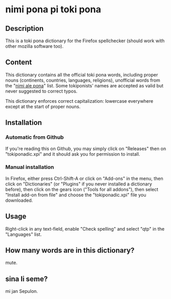 # nimi pona pi toki pona
## Description
This is a toki pona dictionary for the Firefox spellchecker (should work with other mozilla software too).

## Content
This dictionary contains all the official toki pona words, including proper nouns (continents, countries, languages, religions), unofficial words from the "[nimi ale pona](https://docs.google.com/document/d/10hP3kR7mFN0E6xW3U6fZyDf7xKEEvxssM96qLq4E0ms/)" list. Some tokiponists' names are accepted as valid but never suggested to correct typos.

This dictionary enforces correct capitalization: lowercase everywhere except at the start of proper nouns.

## Installation
### Automatic from Github
If you're reading this on Github, you may simply click on "Releases" then on "tokiponadic.xpi" and it should ask you for permission to install.

### Manual installation
In Firefox, either press Ctrl-Shift-A or click on "Add-ons" in the menu, then click on "Dictionaries" (or "Plugins" if you never installed a dictionary before), then click on the gears icon ("Tools for all addons"), then select "Install add-on from file" and choose the "tokiponadic.xpi" file you downloaded.

## Usage
Right-click in any text-field, enable "Check spelling" and select "qtp" in the "Languages" list.

## How many words are in this dictionary?
mute.


## sina li seme?
mi jan Sepulon.
